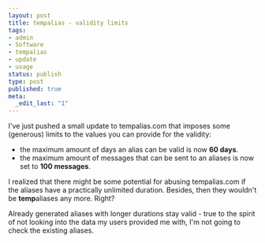 ```yaml
---
layout: post
title: tempalias - validity limits
tags:
- admin
- Software
- tempalias
- update
- usage
status: publish
type: post
published: true
meta:
  _edit_last: "1"
---
```

I've just pushed a small update to tempalias.com that imposes some (generous) limits to the values you can provide for the validity:
<ul>
	<li>the maximum amount of days an alias can be valid is now <strong>60 days</strong>.</li>
	<li>the maximum amount of messages that can be sent to an aliases is now set to <strong>100 messages</strong>.</li>
</ul>
I realized that there might be some potential for abusing tempalias.com if the aliases have a practically unlimited duration. Besides, then they wouldn't be <strong>temp</strong>aliases any more. Right?

Already generated aliases with longer durations stay valid - true to the spirit of not looking into the data my users provided me with, I'm not going to check the existing aliases.
